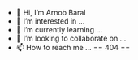 - 👋 Hi, I’m Arnob Baral
- 👀 I’m interested in ...
- 🌱 I’m currently learning ...
- 💞️ I’m looking to collaborate on ...
- 📫 How to reach me ...
== 404 ==
<!---
arnob69/arnob69 is a ✨ special ✨ repository because its `README.md` (this file) appears on your GitHub profile.
You can click the Preview link to take a look at your changes.
--->
